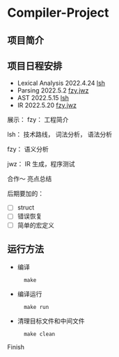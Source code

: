 # Compiler-Project

## 项目简介

## 项目日程安排

- Lexical Analysis 2022.4.24 [lsh](https://github.com/MapleQwQ)
- Parsing 2022.5.2 [fzy](https://github.com/FanBB2333),[jwz](https://github.com/Ji-Wen-ZHuo)
- AST 2022.5.15 [lsh](https://github.com/MapleQwQ)
- IR 2022.5.20 [fzy](https://github.com/FanBB2333),[jwz](https://github.com/Ji-Wen-ZHuo)

展示：
fzy： 工程简介

lsh： 技术路线， 词法分析， 语法分析

fzy： 语义分析

jwz： IR 生成，程序测试

合作～
亮点总结

后期要加的：

- [ ] struct
- [ ] 错误恢复
- [ ] 简单的宏定义

## 运行方法

- 编译

        make

- 编译运行

        make run

- 清理目标文件和中间文件

        make clean

Finish
